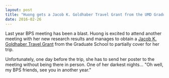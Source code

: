 ```yaml
---
layout: post
title: "Huong gets a Jacob K. Goldhaber Travel Grant from the UMD Graduate School to attend another BPS meeting"
date: 2016-02-26
---
```

Last year BPS meeting has been a blast. Huong is excited to attend another meeting with her new research results and manages to obtain a [Jacob K. Goldhaber Travel Grant](https://gradschool.umd.edu/funding/student-fellowships-awards/graduate-school-travel-grants) from the Graduate School to partially cover for her trip. 

Unfortunately, one day before the trip, she has to send her poster to the meeting without being there in person. One of her darkest nights... "Oh well, my BPS friends, see you in another year."
